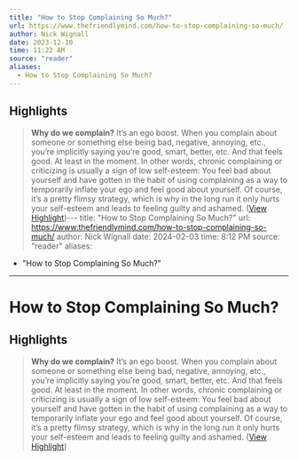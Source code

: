 ```yaml
---
title: "How to Stop Complaining So Much?"
url: https://www.thefriendlymind.com/how-to-stop-complaining-so-much/
author: Nick Wignall
date: 2023-12-10
time: 11:22 AM
source: "reader"
aliases:
  - How to Stop Complaining So Much?
---
```

## Highlights
> **Why do we complain?**
> It’s an ego boost.
> When you complain about someone or something else being bad, negative, annoying, etc., you’re implicitly saying you’re good, smart, better, etc. And that feels good. At least in the moment.
> In other words, chronic complaining or criticizing is usually a sign of low self-esteem: You feel bad about yourself and have gotten in the habit of using complaining as a way to temporarily inflate your ego and feel good about yourself.
> Of course, it’s a pretty flimsy strategy, which is why in the long run it only hurts your self-esteem and leads to feeling guilty and ashamed. ([View Highlight](https://read.readwise.io/read/01hg6nvdkhategyg9frf9245fk))---
title: "How to Stop Complaining So Much?"
url: https://www.thefriendlymind.com/how-to-stop-complaining-so-much/
author: Nick Wignall
date: 2024-02-03
time: 8:12 PM
source: "reader"
aliases:
  - "How to Stop Complaining So Much?"
---
# How to Stop Complaining So Much?

## Highlights
> **Why do we complain?** 
> It’s an ego boost.
> When you complain about someone or something else being bad, negative, annoying, etc., you’re implicitly saying you’re good, smart, better, etc. And that feels good. At least in the moment.
> In other words, chronic complaining or criticizing is usually a sign of low self-esteem: You feel bad about yourself and have gotten in the habit of using complaining as a way to temporarily inflate your ego and feel good about yourself.
> Of course, it’s a pretty flimsy strategy, which is why in the long run it only hurts your self-esteem and leads to feeling guilty and ashamed. ([View Highlight](https://read.readwise.io/read/01hg6nvdkhategyg9frf9245fk))

